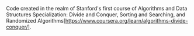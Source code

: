 Code created in the realm of Stanford's first course of Algorithms and Data Structures Specialization: Divide and Conquer, Sorting and Searching, and Randomized Algorithms[https://www.coursera.org/learn/algorithms-divide-conquer/].